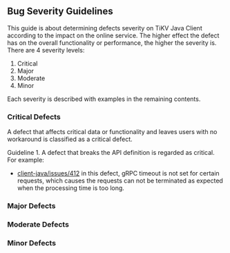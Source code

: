 ## Bug Severity Guidelines

This guide is about determining defects severity on TiKV Java Client according
to the impact on the online service. The higher effect the defect has on the
overall functionality or performance, the higher the severity is. There are 4
severity levels:

1. Critical
2. Major
3. Moderate
4. Minor

Each severity is described with examples in the remaining contents.

### Critical Defects

A defect that affects critical data or functionality and leaves users
with no workaround is classified as a critical defect.

Guideline 1. A defect that breaks the API definition is regarded as critical.
For example:

* [client-java/issues/412](https://github.com/tikv/client-java/issues/412)
in this defect, gRPC timeout is not set for certain requests, which causes the
requests can not be terminated as expected when the processing time is too long.

### Major Defects

### Moderate Defects

### Minor Defects